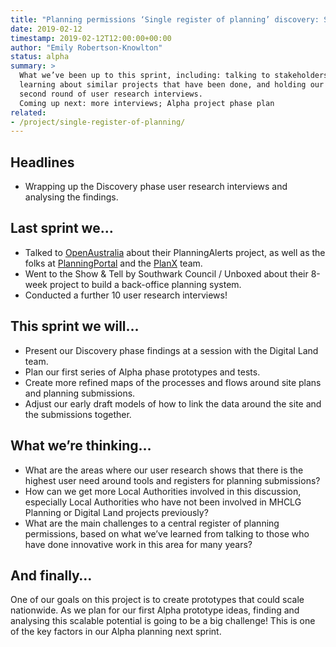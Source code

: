 ```yaml
---
title: "Planning permissions ‘Single register of planning’ discovery: Sprint notes 29 Jan - 12 Feb 2019"
date: 2019-02-12
timestamp: 2019-02-12T12:00:00+00:00
author: "Emily Robertson-Knowlton"
status: alpha
summary: >
  What we’ve been up to this sprint, including: talking to stakeholders,
  learning about similar projects that have been done, and holding our
  second round of user research interviews.
  Coming up next: more interviews; Alpha project phase plan
related:
- /project/single-register-of-planning/
---
```


## Headlines

* Wrapping up the Discovery phase user research interviews and analysing the findings.

## Last sprint we…

* Talked to [OpenAustralia](https://www.openaustralia.org.au/) about their PlanningAlerts project,
   as well as the folks at [PlanningPortal](https://www.planningportal.co.uk/) and the [PlanX](https://www.planx.uk/) team.
* Went to the Show & Tell by Southwark Council / Unboxed about their 8-week project to build a back-office planning system.
* Conducted a further 10 user research interviews!

## This sprint we will…

* Present our Discovery phase findings at a session with the Digital Land team.
* Plan our first series of Alpha phase prototypes and tests.
* Create more refined maps of the processes and flows around site plans and planning submissions.
* Adjust our early draft models of how to link the data around the site and the submissions together.

## What we’re thinking…

* What are the areas where our user research shows that there is the highest user need
   around tools and registers for planning submissions?
* How can we get more Local Authorities involved in this discussion, especially Local Authorities
   who have not been involved in MHCLG Planning or Digital Land projects previously?
* What are the main challenges to a central register of planning permissions,
   based on what we’ve learned from talking to those who have done innovative work in this area for many years?

## And finally…

One of our goals on this project is to create prototypes that could scale nationwide. As we plan for our first Alpha prototype ideas, finding and analysing this scalable potential is going to be a big challenge! This is one of the key factors in our Alpha planning next sprint.
